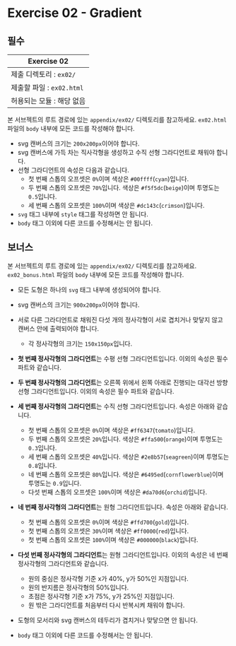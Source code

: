 # Exercise 02 - Gradient

## 필수

| Exercise 02               |
| ------------------------- |
| 제출 디렉토리 : `ex02/`   |
| 제출할 파일 : `ex02.html` |
| 허용되는 모듈 : 해당 없음 |

본 서브젝트의 루트 경로에 있는 `appendix/ex02/` 디렉토리를 참고하세요. `ex02.html` 파일의 `body` 내부에 모든 코드를 작성해야 합니다.

- svg 캔버스의 크기는 `200x200px`이어야 합니다.
- svg 캔버스에 가득 차는 직사각형을 생성하고 수직 선형 그라디언트로 채워야 합니다.
- 선형 그라디언트의 속성은 다음과 같습니다.
  - 첫 번째 스톱의 오프셋은 `0%`이며 색상은 `#00ffff`(`cyan`)입니다.
  - 두 번째 스톱의 오프셋은 `70%`입니다. 색상은 `#f5f5dc`(`beige`)이며 투명도는 `0.5`입니다.
  - 세 번째 스톱의 오프셋은 `100%`이며 색상은 `#dc143c`(`crimson`)입니다.
- `svg` 태그 내부에 `style` 태그를 작성하면 안 됩니다.
- `body` 태그 이외에 다른 코드를 수정해서는 안 됩니다.

## 보너스

본 서브젝트의 루트 경로에 있는 `appendix/ex02/` 디렉토리를 참고하세요. `ex02_bonus.html` 파일의 `body` 내부에 모든 코드를 작성해야 합니다.

- 모든 도형은 하나의 `svg` 태그 내부에 생성되어야 합니다.
- svg 캔버스의 크기는 `900x200px`이어야 합니다.
- 서로 다른 그라디언트로 채워진 다섯 개의 정사각형이 서로 겹치거나 맞닿지 않고 캔버스 안에 출력되어야 합니다.

  - 각 정사각형의 크기는 `150x150px`입니다.

- **첫 번째 정사각형의 그라디언트**는 수평 선형 그라디언트입니다. 이외의 속성은 필수 파트와 같습니다.
- **두 번째 정사각형의 그라디언트**는 오른쪽 위에서 왼쪽 아래로 진행되는 대각선 방향 선형 그라디언트입니다. 이외의 속성은 필수 파트와 같습니다.
- **세 번째 정사각형의 그라디언트**는 수직 선형 그라디언트입니다. 속성은 아래와 같습니다.
  - 첫 번째 스톱의 오프셋은 `0%`이며 색상은 `#ff6347`(`tomato`)입니다.
  - 두 번째 스톱의 오프셋은 `20%`입니다. 색상은 `#ffa500`(`orange`)이며 투명도는 `0.3`입니다.
  - 세 번째 스톱의 오프셋은 `40%`입니다. 색상은 `#2e8b57`(`seagreen`)이며 투명도는 `0.8`입니다.
  - 네 번째 스톱의 오프셋은 `80%`입니다. 색상은 `#6495ed`(`cornflowerblue`)이며 투명도는 `0.9`입니다.
  - 다섯 번째 스톱의 오프셋은 `100%`이며 색상은 `#da70d6`(`orchid`)입니다.
- **네 번째 정사각형의 그라디언트**는 원형 그라디언트입니다. 속성은 아래와 같습니다.
  - 첫 번째 스톱의 오프셋은 `0%`이며 색상은 `#ffd700`(`gold`)입니다.
  - 첫 번째 스톱의 오프셋은 `30%`이며 색상은 `#ff0000`(`red`)입니다.
  - 첫 번째 스톱의 오프셋은 `100%`이며 색상은 `#000000`(`black`)입니다.
- **다섯 번째 정사각형의 그라디언트**는 원형 그라디언트입니다. 이외의 속성은 네 번째 정사각형의 그라디언트와 같습니다.
  - 원의 중심은 정사각형 기준 x가 40%, y가 50%인 지점입니다.
  - 원의 반지름은 정사각형의 50%입니다.
  - 초점은 정사각형 기준 x가 75%, y가 25%인 지점입니다.
  - 원 밖은 그라디언트를 처음부터 다시 반복시켜 채워야 합니다.
- 도형의 모서리와 svg 캔버스의 테두리가 겹치거나 맞닿으면 안 됩니다.
- `body` 태그 이외에 다른 코드를 수정해서는 안 됩니다.
